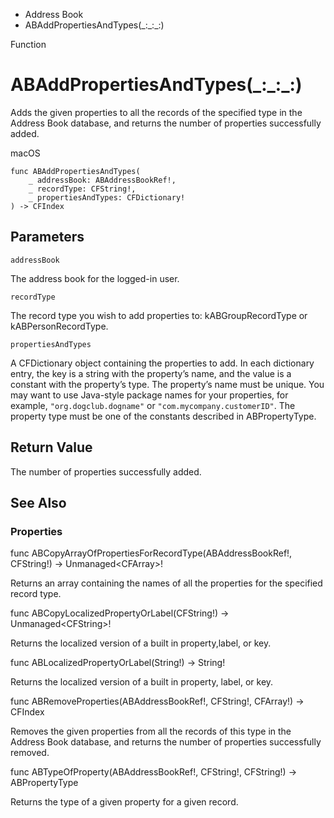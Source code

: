 

- Address Book
-  ABAddPropertiesAndTypes(\_:\_:\_:) 

Function

# ABAddPropertiesAndTypes(\_:\_:\_:)

Adds the given properties to all the records of the specified type in the Address Book database, and returns the number of properties successfully added.

macOS

``` source
func ABAddPropertiesAndTypes(
    _ addressBook: ABAddressBookRef!,
    _ recordType: CFString!,
    _ propertiesAndTypes: CFDictionary!
) -> CFIndex
```

## Parameters 

`addressBook`  

The address book for the logged-in user.

`recordType`  

The record type you wish to add properties to: kABGroupRecordType or kABPersonRecordType.

`propertiesAndTypes`  

A CFDictionary object containing the properties to add. In each dictionary entry, the key is a string with the property’s name, and the value is a constant with the property’s type. The property’s name must be unique. You may want to use Java-style package names for your properties, for example, `"org.dogclub.dogname"` or `"com.mycompany.customerID"`. The property type must be one of the constants described in ABPropertyType.

## Return Value

The number of properties successfully added.

## See Also

### Properties

func ABCopyArrayOfPropertiesForRecordType(ABAddressBookRef!, CFString!) -> Unmanaged&lt;CFArray>!

Returns an array containing the names of all the properties for the specified record type.

func ABCopyLocalizedPropertyOrLabel(CFString!) -> Unmanaged&lt;CFString>!

Returns the localized version of a built in property,label, or key.

func ABLocalizedPropertyOrLabel(String!) -> String!

Returns the localized version of a built in property, label, or key.

func ABRemoveProperties(ABAddressBookRef!, CFString!, CFArray!) -> CFIndex

Removes the given properties from all the records of this type in the Address Book database, and returns the number of properties successfully removed.

func ABTypeOfProperty(ABAddressBookRef!, CFString!, CFString!) -> ABPropertyType

Returns the type of a given property for a given record.

